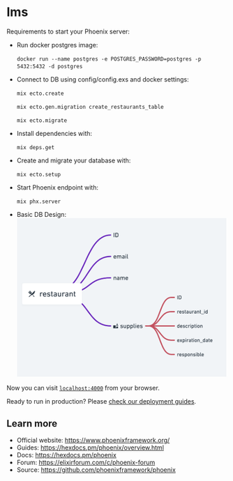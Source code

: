 # Ims

Requirements to start your Phoenix server:

* Run docker postgres image: 
  
    `docker run --name postgres -e POSTGRES_PASSWORD=postgres -p 5432:5432 -d postgres`

* Connect to DB using config/config.exs and docker settings:
  
  `mix ecto.create`
 
  `mix ecto.gen.migration create_restaurants_table`

  `mix ecto.migrate`
  
* Install dependencies with: 
  
    `mix deps.get`
  
* Create and migrate your database with: 
  
    `mix ecto.setup`
  
* Start Phoenix endpoint with: 
  
    `mix phx.server`

* Basic DB Design:
![Basic DB design](db_design.png)

Now you can visit [`localhost:4000`](http://localhost:4000) from your browser.

Ready to run in production? Please [check our deployment guides](https://hexdocs.pm/phoenix/deployment.html).

## Learn more

  * Official website: https://www.phoenixframework.org/
  * Guides: https://hexdocs.pm/phoenix/overview.html
  * Docs: https://hexdocs.pm/phoenix
  * Forum: https://elixirforum.com/c/phoenix-forum
  * Source: https://github.com/phoenixframework/phoenix
